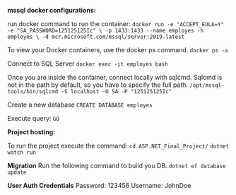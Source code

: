 **mssql docker configurations:**

run docker command to run the container:
`docker run -e "ACCEPT_EULA=Y" -e "SA_PASSWORD=125125125Ic" \ -p 1433:1433 --name employes -h employes \ -d mcr.microsoft.com/mssql/server:2019-latest`

To view your Docker containers, use the docker ps command. `docker ps -a`

Connect to SQL Server `docker exec -it employes bash`

Once you are inside the container, connect locally with sqlcmd. Sqlcmd is not in the path by default, so you have to specify the full path. `/opt/mssql-tools/bin/sqlcmd -S localhost -U SA -P "125125125Ic"`

Create a new database `CREATE DATABASE employes`

Execute query: `GO`

**Project hosting:**

To run the project execute the command:
`cd ASP.NET_Final_Project/`
`dotnet watch run`

**Migration**
Run the following command to build you DB.
` dotnet ef database update `

**User Auth Credentials**
Password: 123456 Username: JohnDoe